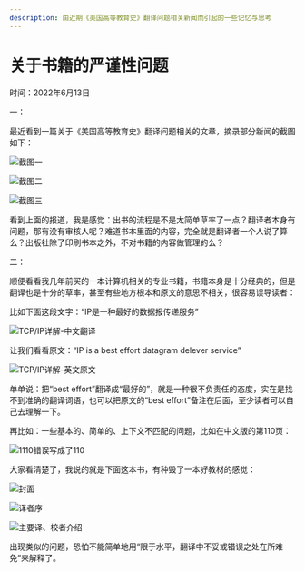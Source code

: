 ```yaml
---
description: 由近期《美国高等教育史》翻译问题相关新闻而引起的一些记忆与思考
---
```


# 关于书籍的严谨性问题

时间：2022年6月13日

一：

最近看到一篇关于《美国高等教育史》翻译问题相关的文章，摘录部分新闻的截图如下：

![截图一](<../.gitbook/assets/image (2) (1) (1) (1).png>)

![截图二](<../.gitbook/assets/image (1) (1) (1) (1) (1).png>)

![截图三](<../.gitbook/assets/image (4).png>)

看到上面的报道，我是感觉：出书的流程是不是太简单草率了一点？翻译者本身有问题，那有没有审核人呢？难道书本里面的内容，完全就是翻译者一个人说了算么？出版社除了印刷书本之外，不对书籍的内容做管理的么？

二：

顺便看看我几年前买的一本计算机相关的专业书籍，书籍本身是十分经典的，但是翻译也是十分的草率，甚至有些地方根本和原文的意思不相关，很容易误导读者：

比如下面这段文字：“IP是一种最好的数据报传递服务”

![TCP/IP详解-中文翻译](<../.gitbook/assets/image (3) (1).png>)

让我们看看原文：“IP is a best effort datagram delever service”

![TCP/IP详解-英文原文](<../.gitbook/assets/image (5).png>)

单单说：把“best effort”翻译成“最好的”，就是一种很不负责任的态度，实在是找不到准确的翻译词语，也可以把原文的“best effort”备注在后面，至少读者可以自己去理解一下。

再比如：一些基本的、简单的、上下文不匹配的问题，比如在中文版的第110页：

![1110错误写成了110](<../.gitbook/assets/image (8).png>)

大家看清楚了，我说的就是下面这本书，有种毁了一本好教材的感觉：

![封面](<../.gitbook/assets/image (1) (1) (1) (1).png>)

![译者序](<../.gitbook/assets/image (7).png>)

![主要译、校者介绍](<../.gitbook/assets/image (6).png>)

出现类似的问题，恐怕不能简单地用“限于水平，翻译中不妥或错误之处在所难免”来解释了。
